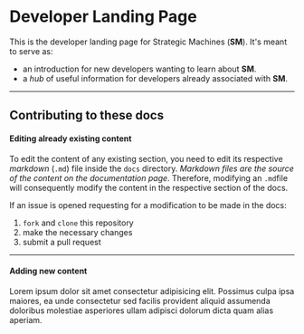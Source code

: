 # Developer Landing Page

This is the developer landing page for Strategic Machines (__SM__). It's meant to serve as:

- an introduction for new developers wanting to learn about __SM__.
- a _hub_ of useful information for developers already associated with __SM__.

----

## Contributing to these docs


#### Editing already existing content

To edit the content of any existing section, you need to edit its respective _markdown_ (`.md`) file inside the `docs` directory. _Markdown files are the source of the content on the documentation page_. Therefore, modifying an `.md`file will consequently modify the content in the respective section of the docs.

If an issue is opened requesting for a modification to be made in the docs:
  1. `fork` and `clone` this repository
  1. make the necessary changes
  1. submit a pull request

---

#### Adding new content

Lorem ipsum dolor sit amet consectetur adipisicing elit. Possimus culpa ipsa maiores, ea unde consectetur sed facilis provident aliquid assumenda doloribus molestiae asperiores ullam adipisci dolorum dicta quam alias aperiam.

<!-- 1. Add section title to sidebar
1. Wrap it in a `<Link>` component
1. Create a new `.md` file
1. Add content
1. Create a new route for the new section -->


